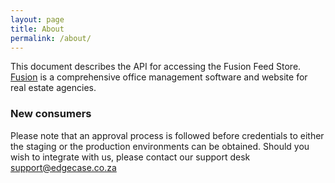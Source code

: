 ```yaml
---
layout: page
title: About
permalink: /about/
---
```


This document describes the API for accessing the Fusion Feed Store.
[Fusion](http://www.fusionagency.co.za/) is a comprehensive office management
software and website for real estate agencies.

### New consumers

Please note that an approval process is followed before credentials to either
the staging or the production environments can be obtained. Should you wish to
integrate with us, please contact our support desk
[support@edgecase.co.za](mailto:support@edgecase.co.za)
